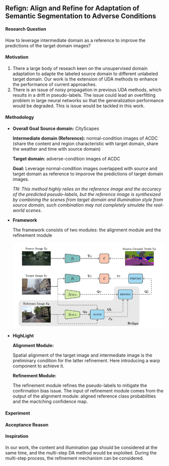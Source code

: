 ## Refign: Align and Refine for Adaptation of Semantic Segmentation to Adverse Conditions

#### Research Question
How to leverage intermediate domain as a reference to improve the predictions of the target domain images?


#### Motivation
1. There a large body of reseach keen on the unsupervised domain adaptation to adapte the labeled source domain to different unlabeled target domain. Our work is the extension of UDA methods to enhance the performance of current approaches.
2. There is an issue of noisy propagation in previous UDA methods, which results in a drift in pseudo-labels. The issue could lead an overfitting problem in large neural networks so that the generalization performance would be degraded. This is issue would be tackled in this work.

#### Methodology

- **Overall Goal**
  **Source domain:** CityScapes
  
  **Intermediate domain (Reference):** normal-condition images of ACDC (share the content and region characteristic with target domain, share the weather and time with source domain)
  
  **Target domain:** adverse-condition images of ACDC
  
  **Goal:** Leverage normal-condition images overlapped with source and target domain as reference to imporove the predictions of target domain images.
  
  *TN: This method highly relies on the reference image and the accuracy of the predicted pseudo-labels, but the reference image is synthesized by combining the scenes from target domain and illumination style from source domain, such combination may not completely simulate the real-world scenes.*

- **Framework**

  The framework consists of two modules: the alignment module and the refinement module
  
  ![image](../Image/Refign-Framework.png)

- **HighLight**

  **Alignment Module:**
  
  Spatial alignment of the target image and intermediate image is the preliminary condition for the latter refinement. Here introducing a warp component to achieve it.
  
  **Refinement Module:**
  
  The refinement module refines the pseudo-labels to mitigate the confirmation bias issue. The input of refinement module comes from the output of the alignment module: aligned reference class probabilities and the mactching confidence map.
  
#### Experiment

#### Acceptance Reason


#### Inspiration
In our work, the content and illumination gap should be considered at the same time, and the multi-step DA method would be exploited. During the multi-step process, the refinement mechanism can be considered.
